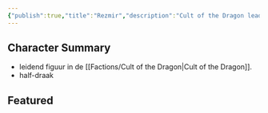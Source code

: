 ```yaml
---
{"publish":true,"title":"Rezmir","description":"Cult of the Dragon leader","created":"2025-07-16T15:14:12.188+02:00","modified":"2025-07-16T20:41:12.120+02:00","cssclasses":""}
---
```



## Character Summary
- leidend figuur in de [[Factions/Cult of the Dragon\|Cult of the Dragon]].
- half-draak

## Featured


